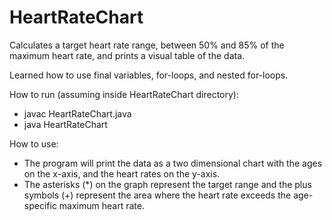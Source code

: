 # HeartRateChart

Calculates a target heart rate range, between 50% and 85% of the maximum heart rate, and prints a visual table of the data.

Learned how to use final variables, for-loops, and nested for-loops.

How to run (assuming inside HeartRateChart directory):
- javac HeartRateChart.java
- java HeartRateChart

How to use:
- The program will print the data as a two dimensional chart with the ages on the x-axis, and the heart rates on the y-axis.
- The asterisks (*) on the graph represent the target range and the plus symbols (+) represent the area where the heart rate exceeds the age-specific maximum heart rate.